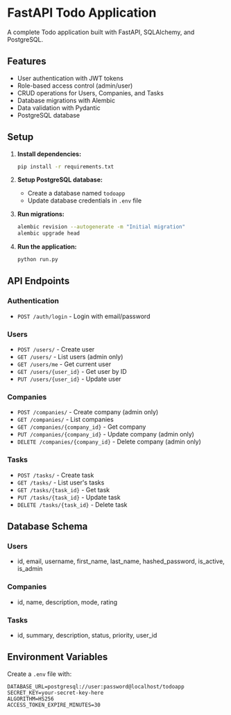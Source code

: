 # FastAPI Todo Application

A complete Todo application built with FastAPI, SQLAlchemy, and PostgreSQL.

## Features

- User authentication with JWT tokens
- Role-based access control (admin/user)
- CRUD operations for Users, Companies, and Tasks
- Database migrations with Alembic
- Data validation with Pydantic
- PostgreSQL database

## Setup

1. **Install dependencies:**
   ```bash
   pip install -r requirements.txt
   ```

2. **Setup PostgreSQL database:**
   - Create a database named `todoapp`
   - Update database credentials in `.env` file

3. **Run migrations:**
   ```bash
   alembic revision --autogenerate -m "Initial migration"
   alembic upgrade head
   ```

4. **Run the application:**
   ```bash
   python run.py
   ```

## API Endpoints

### Authentication
- `POST /auth/login` - Login with email/password

### Users
- `POST /users/` - Create user
- `GET /users/` - List users (admin only)
- `GET /users/me` - Get current user
- `GET /users/{user_id}` - Get user by ID
- `PUT /users/{user_id}` - Update user

### Companies
- `POST /companies/` - Create company (admin only)
- `GET /companies/` - List companies
- `GET /companies/{company_id}` - Get company
- `PUT /companies/{company_id}` - Update company (admin only)
- `DELETE /companies/{company_id}` - Delete company (admin only)

### Tasks
- `POST /tasks/` - Create task
- `GET /tasks/` - List user's tasks
- `GET /tasks/{task_id}` - Get task
- `PUT /tasks/{task_id}` - Update task
- `DELETE /tasks/{task_id}` - Delete task

## Database Schema

### Users
- id, email, username, first_name, last_name, hashed_password, is_active, is_admin

### Companies
- id, name, description, mode, rating

### Tasks
- id, summary, description, status, priority, user_id

## Environment Variables

Create a `.env` file with:
```
DATABASE_URL=postgresql://user:password@localhost/todoapp
SECRET_KEY=your-secret-key-here
ALGORITHM=HS256
ACCESS_TOKEN_EXPIRE_MINUTES=30
```